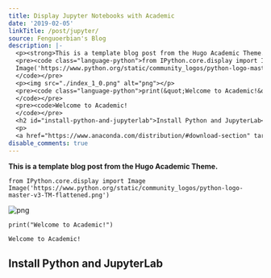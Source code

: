 ```yaml
---
title: Display Jupyter Notebooks with Academic
date: '2019-02-05'
linkTitle: /post/jupyter/
source: Fenguoerbian's Blog
description: |-
  <p><strong>This is a template blog post from the Hugo Academic Theme.</strong></p>
  <pre><code class="language-python">from IPython.core.display import Image
  Image('https://www.python.org/static/community_logos/python-logo-master-v3-TM-flattened.png')
  </code></pre>
  <p><img src="./index_1_0.png" alt="png"></p>
  <pre><code class="language-python">print(&quot;Welcome to Academic!&quot;)
  </code></pre>
  <pre><code>Welcome to Academic!
  </code></pre>
  <h2 id="install-python-and-jupyterlab">Install Python and JupyterLab</h2>
  <p>
  <a href="https://www.anaconda.com/distribution/#download-section" target="_blank" ...
disable_comments: true
---
```

<p><strong>This is a template blog post from the Hugo Academic Theme.</strong></p>
<pre><code class="language-python">from IPython.core.display import Image
Image('https://www.python.org/static/community_logos/python-logo-master-v3-TM-flattened.png')
</code></pre>
<p><img src="./index_1_0.png" alt="png"></p>
<pre><code class="language-python">print(&quot;Welcome to Academic!&quot;)
</code></pre>
<pre><code>Welcome to Academic!
</code></pre>
<h2 id="install-python-and-jupyterlab">Install Python and JupyterLab</h2>
<p>
<a href="https://www.anaconda.com/distribution/#download-section" target="_blank" ...